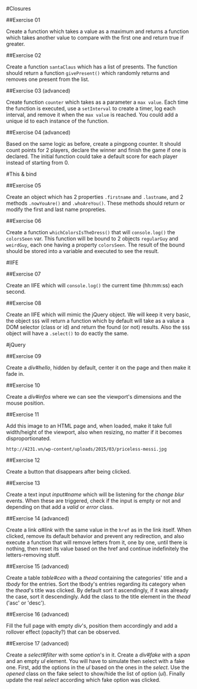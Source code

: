 #Closures


##Exercise 01

Create a function which takes a value as a maximum and returns a function which takes another value to compare with the first one and return true if greater.


##Exercise 02

Create a function ```santaClaus``` which has a list of presents. The function should return a function ```givePresent()``` which randomly returns and removes one present from the list.


##Exercise 03 (advanced)

Create function ```counter``` which takes as a parameter a ```max value```. Each time the function is executed, use a ```setInterval``` to create a timer, log each interval, and remove it when the ```max value``` is reached. You could add a unique id to each instance of the function.


##Exercise 04 (advanced)

Based on the same logic as before, create a pingpong counter. It should count points for 2 players, declare the winner and finish the game if one is declared. The initial function could take a default score for each player instead of starting from 0.


#This & bind

##Exercise 05

Create an object which has 2 properties ```.firstname``` and ```.lastname```, and 2 methods ```.nowYouAre()``` and ```.whoAreYou()```.
These methods should return or modify the first and last name propreties.


##Exercise 06

Create a function ```whichColorsIsTheDress()``` that will ```console.log()``` the ```colorsSeen``` var. This function will be bound to 2 objects ```regularGuy``` and ```weirdGuy```, each one having a property ```colorsSeen```. The result of the bound should be stored into a variable and executed to see the result.



#IIFE

##Exercise 07

Create an IIFE which will ```console.log()``` the current time (hh:mm:ss) each second.


##Exercise 08

Create an IIFE which will mimic the jQuery object. We will keep it very basic, the object ```$$$``` will return a function which by default will take as a value a DOM selector (class or id) and return the found (or not) results. Also the ```$$$``` object will have a ```.select()``` to do eactly the same.



#jQuery

##Exercise 09

Create a *div#hello*, hidden by default, center it on the page and then make it fade in.


##Exercise 10

Create a *div#infos* where we can see the viewport's dimensions and the mouse position.


##Exercise 11

Add this image to an HTML page and, when loaded, make it take full width/height of the viewport, also when resizing, no matter if it becomes disproportionated.

```
http://4231.vn/wp-content/uploads/2015/03/priceless-messi.jpg
```


##Exercise 12

Create a button that disappears after being clicked.


##Exercise 13

Create a text input *input#name* which will be listening for the *change blur* events. When these are triggered, check if the input is empty or not and depending on that add a *valid* or *error* class.


##Exercise 14 (advanced)

Create a link *a#link* with the same value in the `href` as in the link itself. When clicked, remove its default behavior and prevent any redirection, and also execute a function that will remove letters from it, one by one, until there is nothing, then reset its value based on the href and continue indefinitely the letters-removing stuff.


##Exercise 15 (advanced)

Create a table *table#ceo* with a *thead* containing the categories' title and a *tbody* for the entries.
Sort the tbody's entries regarding its category when the *thead*'s title was clicked.
By default sort it ascendingly, if it was already the case, sort it descendingly.
Add the class to the title element in the *thead* ('asc' or 'desc').


##Exercise 16 (advanced)

Fill the full page with empty *div*'s, position them accordingly and add a rollover effect (opacity?) that can be observed.


##Exercise 17 (advanced)

Create a *select#filter* with some *option*'s in it. Create a *div#fake* with a *span* and an empty *ul* element. You will have to simulate then select with a fake one. First, add the options in the *ul* based on the ones in the *select*. Use the *opened* class on the fake select to show/hide the list of option (*ul*).
Finally update the real *select* according which fake option was clicked.

